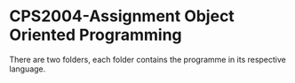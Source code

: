 # CPS2004-Assignment Object Oriented Programming

There are two folders, each folder contains the programme in its respective language.
